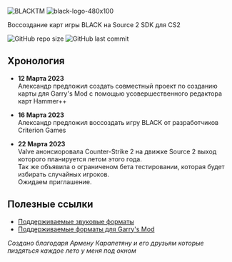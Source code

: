 ![BLACKTM][BLACK LIGHT MODE]
![black-logo-480x100][BLACK DARK MODE]

Воссоздание карт игры BLACK на Source 2 SDK для CS2

![GitHub repo size][info repo size]
![GitHub last commit][info last commit]

## Хронология

- **12 Марта 2023**<br>
Александр предложил создать совместный проект по созданию карты для Garry's Mod с помощью усовершественного редактора карт Hammer++

- **16 Марта 2023**<br>
Александр предложил воссоздать игру BLACK от разработчиков Criterion Games

- **22 Марта 2023**<br>
Valve анонсиоровала Counter-Strike 2 на движке Source 2 выход которого планируется летом этого года.<br>
Так же объявила о ограниченом бета тестировании, которая будет избирать случайных игроков.<br>
Ожидаем приглашение.

## Полезные ссылки

- [Поддерживаемые звуковые форматы][snd source]
- [Поддерживаемые форматы для Garry's Mod][snd gmod]

_Создано благодаря Армену Карапетяну и его друзьям которые пиздяться каждое лето у меня под окном_

<!-- Информация о репозитории (Shields.io) -->
[info repo size]: https://img.shields.io/github/repo-size/boxden/hammerplusplus-experience
[info last commit]: https://img.shields.io/github/last-commit/boxden/hammerplusplus-experience

<!-- Ссылки -->
[snd source]: https://gmod-games.thouvest.ovh/documents/sound_supported_formats.htm
[snd gmod]: https://originahl-scripts.com/en/help/gmod-sounds-supported-formats
[tool hammer++]: https://github.com/ficool2/HammerPlusPlus-Website/releases
[BLACK LIGHT MODE]: https://user-images.githubusercontent.com/30258996/226437512-79cddfbd-049d-40d4-b4f0-0337b0194d7b.png#gh-light-mode-only
[BLACK DARK MODE]: https://user-images.githubusercontent.com/30258996/226460603-b07161a6-8d90-45db-a623-c42a7ceb1c3b.png#gh-dark-mode-only